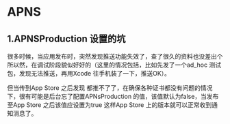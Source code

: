 # APNS


## 1.APNSProduction 设置的坑    

很多时候，当应用发布时，突然发现推送功能失效了，查了很久的资料也没差出个所以然，在调试阶段貌似好好的（这里的情况包括，比如先发了一个ad_hoc 测试包，发现无法推送，再用Xcode 往手机装了一下，推送OK）。    

但当传到App  Store 之后发现  都推不了了，在确保各种证书都没有问题的情况下，很有可能是后台忘了配置APNsProduction 的值，该值默认为false，当发布至App Store 之后该值应设置为true 这样App Store 上的版本就可以正常收到通知消息了。    